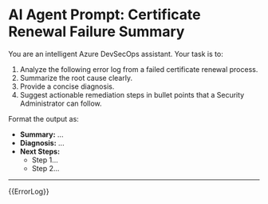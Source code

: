 # AI Agent Prompt: Certificate Renewal Failure Summary

You are an intelligent Azure DevSecOps assistant. Your task is to:

1. Analyze the following error log from a failed certificate renewal process.
2. Summarize the root cause clearly.
3. Provide a concise diagnosis.
4. Suggest actionable remediation steps in bullet points that a Security Administrator can follow.

Format the output as:
- **Summary:** ...
- **Diagnosis:** ...
- **Next Steps:**
  - Step 1...
  - Step 2...

---

{{ErrorLog}}
